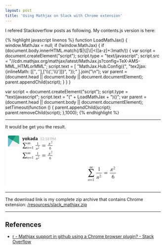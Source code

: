 ```yaml
---
layout: post
title: 'Using Mathjax on Slack with Chrome extension'
---
```


I refered Stackoverflow posts as following.
My contents.js version is here:

{% highlight javascript linenos %}
function LoadMathJax() {
  window.MathJax = null;
  if (!window.MathJax) {
    if (document.body.innerHTML.match(/$|\\\[|\\\(|<([a-z]+:)math/)) {
      var script = document.createElement("script");
      script.type = "text/javascript";
      script.src = "//cdn.mathjax.org/mathjax/latest/MathJax.js?config=TeX-AMS-MML_HTMLorMML";
      script.text = [
        "MathJax.Hub.Config({",
        "tex2jax: {inlineMath: [['$','$'],['\\\\\(','\\\\\)']]}",
        "});"
      ].join("\n");
      var parent = (document.head || document.body || document.documentElement);
      parent.appendChild(script);
    }
  }
}

var script = document.createElement("script");
script.type = "text/javascript";
script.text = "(" + LoadMathJax + ")()";
var parent = (document.head || document.body || document.documentElement);
setTimeout(function () {
  parent.appendChild(script);
  parent.removeChild(script);
},1000);
{% endhighlight %}

----

It would be get you the result.

[![IMAGE ALT TEXT HERE](/imgs/slack-mathjax.png)](/imgs/slack-mathjax.png)

----

The download link is my complete zip archive that contains Chrome extension: 
[/resources/slack_mathjax.zip](/resources/slack_mathjax.zip)

----

## References

- [ r - Mathjax support in github using a Chrome browser plugin? - Stack Overflow ]( http://stackoverflow.com/questions/11255900/mathjax-support-in-github-using-a-chrome-browser-plugin )

